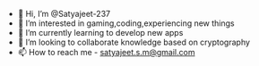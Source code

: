 - 👋 Hi, I’m @Satyajeet-237
- 👀 I’m interested in gaming,coding,experiencing new things
- 🌱 I’m currently learning to develop new apps
- 💞️ I’m looking to collaborate knowledge based on cryptography
- 📫 How to reach me - satyajeet.s.m@gmail.com

<!---
Satyajeet-237/Satyajeet-237 is a ✨ special ✨ repository because its `README.md` (this file) appears on your GitHub profile.
You can click the Preview link to take a look at your changes.
--->
